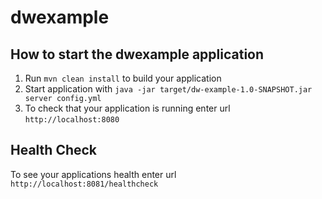 # dwexample

How to start the dwexample application
---

1. Run `mvn clean install` to build your application
1. Start application with `java -jar target/dw-example-1.0-SNAPSHOT.jar server config.yml`
1. To check that your application is running enter url `http://localhost:8080`

Health Check
---

To see your applications health enter url `http://localhost:8081/healthcheck`
